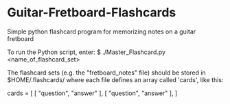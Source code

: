 # Guitar-Fretboard-Flashcards
Simple python flashcard program for memorizing notes on a guitar fretboard

To run the Python script, enter:
$ ./Master_Flashcard.py <name_of_flashcard_set>

The flashcard sets (e.g. the "fretboard_notes" file) should be stored in $HOME/.flashcards/
where each file defines an array called 'cards', like this:

cards = [
    [ "question", "answer" ],
    [ "question", "answer" ],
]
